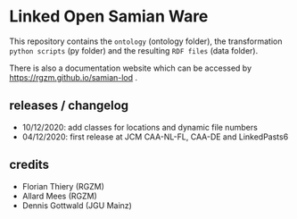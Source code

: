 # Linked Open Samian Ware

This repository contains the `ontology` (ontology folder), the transformation `python scripts` (py folder) and the resulting `RDF files` (data folder).

There is also a documentation website which can be accessed by <https://rgzm.github.io/samian-lod> .
 
## releases / changelog

-   10/12/2020: add classes for locations and dynamic file numbers
-   04/12/2020: first release at JCM CAA-NL-FL, CAA-DE and LinkedPasts6

## credits

-   Florian Thiery (RGZM)
-   Allard Mees (RGZM)
-   Dennis Gottwald (JGU Mainz)
